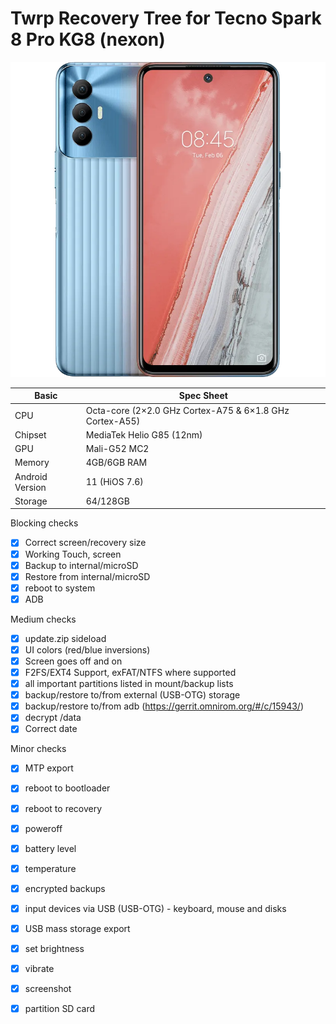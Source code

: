 # Twrp Recovery Tree for Tecno Spark 8 Pro KG8 (nexon)
![Tecno spark 8 pro](spark8pro.png)


|Basic               |Spec Sheet|
|--                  |--                                                            |
|CPU                 |Octa-core (2×2.0 GHz Cortex-A75 & 6×1.8 GHz Cortex-A55)       |
|Chipset             |MediaTek Helio G85 (12nm)                                     |
|GPU                 |Mali-G52 MC2                                                  |
|Memory              |4GB/6GB RAM                                                   |
|Android Version     |11 (HiOS 7.6)                                                 |
|Storage             |64/128GB                                                      |



Blocking checks
- [X] Correct screen/recovery size
- [X] Working Touch, screen
- [X] Backup to internal/microSD
- [X] Restore from internal/microSD
- [X] reboot to system
- [X] ADB

Medium checks
- [X] update.zip sideload
- [X] UI colors (red/blue inversions)
- [X] Screen goes off and on
- [X] F2FS/EXT4 Support, exFAT/NTFS where supported
- [X] all important partitions listed in mount/backup lists
- [X] backup/restore to/from external (USB-OTG) storage
- [X] backup/restore to/from adb (https://gerrit.omnirom.org/#/c/15943/)
- [X] decrypt /data
- [X] Correct date

Minor checks
- [X] MTP export
- [X] reboot to bootloader
- [X] reboot to recovery
- [X] poweroff
- [X] battery level
- [X] temperature
- [X] encrypted backups
- [X] input devices via USB (USB-OTG) - keyboard, mouse and disks
- [X] USB mass storage export
- [X] set brightness
- [X] vibrate
- [X] screenshot
- [X] partition SD card


